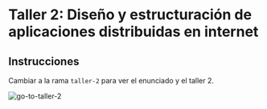 # Taller 2: Diseño y estructuración de aplicaciones distribuidas en internet
 
## Instrucciones

Cambiar a la rama `taller-2` para ver el enunciado y el taller 2.

![go-to-taller-2](https://github.com/ELS4NTA/AREP/assets/99996670/e27bbd51-5b31-4d12-897f-6cb97d8ef116)
